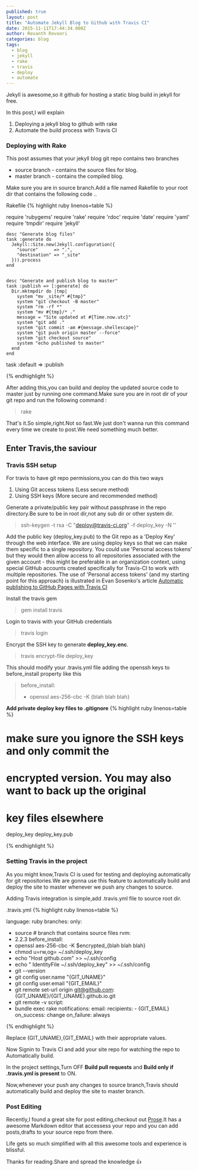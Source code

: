 ```yaml
---
published: true
layout: post
title: "Automate Jekyll Blog to Github with Travis CI"
date: 2015-11-11T17:44:34.000Z
author: Revanth Revoori
categories: blog
tags: 
  - blog
  - jekyll
  - rake
  - travis
  - deploy
  - automate
---
```


Jekyll is awesome,so it github for hosting a static blog build in jekyll for free.


In this post,I will explain 

1. Deploying a jekyll blog to github with rake
2. Automate the build process with Travis CI

<!--more-->

### **Deploying with Rake**

This post assumes that your jekyll blog git repo contains two branches
- source branch - contains the source files for blog.
- master branch - contains the compiled blog.

Make sure you are in source branch.Add a file named Rakefile to your root dir that contains the following code ..

Rakefile
{% highlight ruby linenos=table %}

require 'rubygems'
    require 'rake'
    require 'rdoc'
    require 'date'
    require 'yaml'
    require 'tmpdir'
    require 'jekyll'

    desc "Generate blog files"
    task :generate do
      Jekyll::Site.new(Jekyll.configuration({
        "source"      => ".",
        "destination" => "_site"
      })).process
    end


    desc "Generate and publish blog to master"
    task :publish => [:generate] do
      Dir.mktmpdir do |tmp|
        system "mv _site/* #{tmp}"
        system "git checkout -B master"
        system "rm -rf *"
        system "mv #{tmp}/* ."
        message = "Site updated at #{Time.now.utc}"
        system "git add ."
        system "git commit -am #{message.shellescape}"
        system "git push origin master --force"
        system "git checkout source"
        system "echo published to master"
      end
    end

task :default => :publish

{% endhighlight %} 

After adding this,you can build and deploy the updated source code to master just by running one command.Make sure you are in root dir of your git repo and run the following command :

> rake

That's it.So simple,right.Not so fast.We just don't wanna run this command every time we create to post.We need something much better.

## **Enter Travis,the saviour**

### **Travis SSH setup**

For travis to have git repo permissions,you can do this two ways
1. Using Git access tokens (Less secure method)
2. Using SSH keys (More secure and recommended method)

Generate a private/public key pair without passphrase in the repo directory.Be sure to be in root dir,not any sub dir or other system dir.

> ssh-keygen -t rsa -C "deploy@travis-ci.org" -f deploy_key -N ''

Add the public key (deploy_key.pub) to the Git repo as a 'Deploy Key' through the web interface. We are using deploy keys so that we can make them specific to a single repository. You could use 'Personal access tokens' but they would then allow access to all repositories associated with the given account - this might be preferable in an organization context, using special GitHub accounts created specifically for Travis-CI to work with multiple repositories. The use of 'Personal access tokens' (and my starting point for this approach) is illustrated in Evan Sosenko's article [Automatic publishing to GitHub Pages with Travis CI](https://evansosenko.com/posts/automatic-publishing-github-pages-travis-ci/ "Personal Access Jekyll Travis")

Install the travis gem

> gem install travis

Login to travis with your GitHub credentials

> travis login

Encrypt the SSH key to generate **deploy_key.enc**.

> travis encrypt-file deploy_key

This should modify your .travis.yml file adding the openssh keys to before_install property like this

> before_install:
> - openssl aes-256-cbc -K {blah blah blah}

**Add private deploy key files to .gitignore**
{% highlight ruby linenos=table %}

# make sure you ignore the SSH keys and only commit the
# encrypted version. You may also want to back up the original
# key files elsewhere
deploy_key
deploy_key.pub

{% endhighlight %}

### **Setting Travis in the project**

As you might know,Travis CI is used for testing and deploying automatically for git repositories.We are gonna use this feature to automatically build and deploy the site to master whenever we push any changes to source.

Adding Travis integration is simple,add .travis.yml file to source root dir.

.travis.yml
{% highlight ruby linenos=table %}

language: ruby
branches:
  only:
  - source  # branch that contains source files
rvm:
- 2.2.3
before_install:
- openssl aes-256-cbc -K $encrypted_{blah blah blah}
- chmod u=rw,og= ~/.ssh/deploy_key
- echo "Host github.com" >> ~/.ssh/config
- echo "  IdentityFile ~/.ssh/deploy_key" >> ~/.ssh/config
- git --version
- git config user.name "{GIT_UNAME}"
- git config user.email "{GIT_EMAIL}"
- git remote set-url origin git@github.com:{GIT_UNAME}/{GIT_UNAME}.github.io.git
- git remote -v
script:
- bundle exec rake
notifications:
  email:
    recipients:
      - {GIT_EMAIL}
    on_success: change
    on_failure: always
    
{% endhighlight %}

Replace {GIT_UNAME},{GIT_EMAIL} with their appropriate values.


Now Signin to Travis CI and add your site repo for watching the repo to Automatically build.

In the project settings,Turn OFF **Build pull requests** and **Build only if .travis.yml is present** to ON.

Now,whenever your push any changes to source branch,Travis should automatically build and deploy the site to master branch.

### **Post Editing**

Recently,I found a great site for post editing,checkout out [Prose](http://prose.io/ "Prose").It has a awesome Markdown editor that accessess your repo and you can add posts,drafts to your source repo from there.

Life gets so much simplified with all this awesome tools and experience is blissful.

Thanks for reading.Share and spread the knowledge :+1: